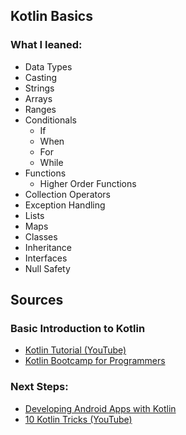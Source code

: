 ## Kotlin Basics
### What I leaned:
- Data Types
- Casting
- Strings
- Arrays
- Ranges
- Conditionals
    - If
    - When
    - For
    - While
- Functions
    - Higher Order Functions
- Collection Operators
- Exception Handling
- Lists
- Maps
- Classes
- Inheritance
- Interfaces
- Null Safety﻿

## Sources
### Basic Introduction to Kotlin
- [Kotlin Tutorial (YouTube)](https://www.youtube.com/watch?v=H_oGi8uuDpA&t=270s)
- [Kotlin Bootcamp for Programmers](https://classroom.udacity.com/courses/ud9011/lessons/b079d09d-0854-49a3-8318-b8e17513bd36/concepts/b59c72b6-4b09-478f-81cc-3235ecfbfd6b)

### Next Steps:
- [Developing Android Apps with Kotlin](https://classroom.udacity.com/courses/ud9012/lessons/37a8fa57-7d18-4704-bfb7-da2864cb2e75/concepts/e1a098b4-d786-4a74-b3f9-bd73c1ac62db)
- [10 Kotlin Tricks (YouTube)](https://www.youtube.com/watch?v=0sPzDwS55wM)